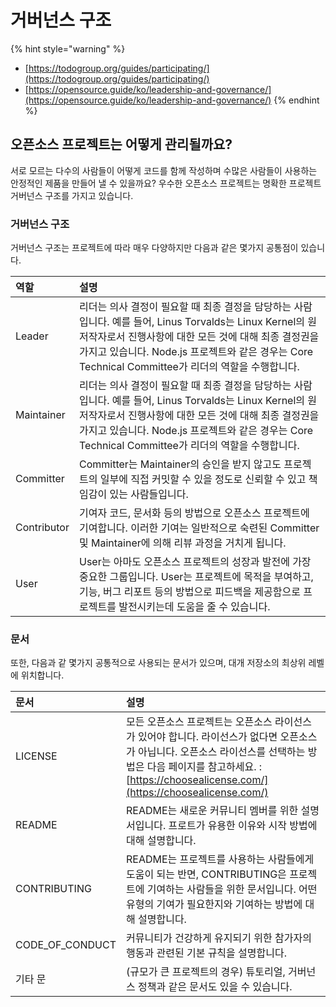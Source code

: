 # 거버넌스 구조

{% hint style="warning" %}
* [https://todogroup.org/guides/participating/](https://todogroup.org/guides/participating/)
* [https://opensource.guide/ko/leadership-and-governance/](https://opensource.guide/ko/leadership-and-governance/)
{% endhint %}

## 오픈소스 프로젝트는 어떻게 관리될까요?

서로 모르는 다수의 사람들이 어떻게 코드를 함께 작성하며 수많은 사람들이 사용하는 안정적인 제품을 만들어 낼 수 있을까요? 우수한 오픈소스 프로젝트는 명확한 프로젝트 거버넌스 구조를 가지고 있습니다. 

### 거버넌스 구조

거버넌스 구조는 프로젝트에 따라 매우 다양하지만 다음과 같은 몇가지 공통점이 있습니다. 

| 역할 | 설명 |
| :--- | :--- |
| Leader | 리더는 의사 결정이 필요할 때 최종 결정을 담당하는 사람입니다. 예를 들어, Linus Torvalds는 Linux Kernel의 원저작자로서 진행사항에 대한 모든 것에 대해 최종 결정권을 가지고 있습니다. Node.js 프로젝트와 같은 경우는 Core Technical Committee가 리더의 역할을 수행합니다. |
| Maintainer | 리더는 의사 결정이 필요할 때 최종 결정을 담당하는 사람입니다. 예를 들어, Linus Torvalds는 Linux Kernel의 원저작자로서 진행사항에 대한 모든 것에 대해 최종 결정권을 가지고 있습니다. Node.js 프로젝트와 같은 경우는 Core Technical Committee가 리더의 역할을 수행합니다. |
| Committer | Committer는 Maintainer의 승인을 받지 않고도 프로젝트의 일부에 직접 커밋할 수 있을 정도로 신뢰할 수 있고 책임감이 있는 사람들입니다. |
| Contributor | 기여자 코드, 문서화 등의 방법으로 오픈소스 프로젝트에 기여합니다. 이러한 기여는 일반적으로 숙련된 Committer 및 Maintainer에 의해 리뷰 과정을 거치게 됩니다. |
| User | User는 아마도 오픈소스 프로젝트의 성장과 발전에 가장 중요한 그룹입니다. User는 프로젝트에 목적을 부여하고, 기능, 버그 리포트 등의 방법으로 피드백을 제공함으로 프로젝트를 발전시키는데 도움을 줄 수 있습니다. |

### 문서

또한, 다음과 같 몇가지 공통적으로 사용되는 문서가 있으며,  대개 저장소의 최상위 레벨에 위치합니다. 

| 문서 | 설명 |
| :--- | :--- |
| LICENSE | 모든 오픈소스 프로젝트는 오픈소스 라이선스가 있어야 합니다. 라이선스가 없다면 오픈소스가 아닙니다. 오픈소스 라이선스를 선택하는 방법은 다음 페이지를 참고하세요. : [https://choosealicense.com/](https://choosealicense.com/) |
| README | README는 새로운 커뮤니티 멤버를 위한 설명서입니다. 프로트가 유용한 이유와 시작 방법에 대해 설명합니다. |
| CONTRIBUTING | README는 프로젝트를 사용하는 사람들에게 도움이 되는 반면, CONTRIBUTING은 프로젝트에 기여하는 사람들을 위한 문서입니다. 어떤 유형의 기여가 필요한지와 기여하는 방법에 대해 설명합니다. |
| CODE\_OF\_CONDUCT | 커뮤니티가 건강하게 유지되기 위한 참가자의 행동과 관련된 기본 규칙을 설명합니다. |
| 기타 문 | \(규모가 큰 프로젝트의 경우\) 튜토리얼, 거버넌스 정책과 같은 문서도 있을 수 있습니다. |



